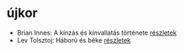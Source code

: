 # újkor

- Brian Innes: A kínzás és kínvallatás története [részletek](_details/%7Bopf.creator%7D.md#id_1448)
- Lev Tolsztoj: Háború és béke [részletek](_details/%7Bopf.creator%7D.md#id_563)